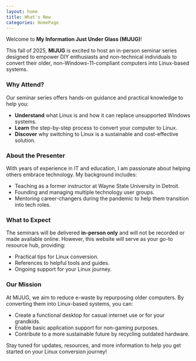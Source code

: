 ```yaml
---
layout: home
title: What's New
categories: HomePage
---
```


Welcome to **My Information Just Under Glass (MIJUG)**!

This fall of 2025, **MIJUG** is excited to host an in-person seminar series designed to empower DIY enthusiasts and non-technical individuals to convert their older, non-Windows-11-compliant computers into Linux-based systems.

### Why Attend?
Our seminar series offers hands-on guidance and practical knowledge to help you:
- **Understand** what Linux is and how it can replace unsupported Windows systems.
- **Learn** the step-by-step process to convert your computer to Linux.
- **Discover** why switching to Linux is a sustainable and cost-effective solution.

### About the Presenter
With years of experience in IT and education, I am passionate about helping others embrace technology. My background includes:
- Teaching as a former instructor at Wayne State University in Detroit.
- Founding and managing multiple technology user groups.
- Mentoring career-changers during the pandemic to help them transition into tech roles.

### What to Expect
The seminars will be delivered **in-person only** and will not be recorded or made available online. However, this website will serve as your go-to resource hub, providing:
- Practical tips for Linux conversion.
- References to helpful tools and guides.
- Ongoing support for your Linux journey.

### Our Mission
At MIJUG, we aim to reduce e-waste by repurposing older computers. By converting them into Linux-based systems, you can:
- Create a functional desktop for casual internet use or for your grandkids.
- Enable basic application support for non-gaming purposes.
- Contribute to a more sustainable future by recycling outdated hardware.

Stay tuned for updates, resources, and more information to help you get started on your Linux conversion journey!

